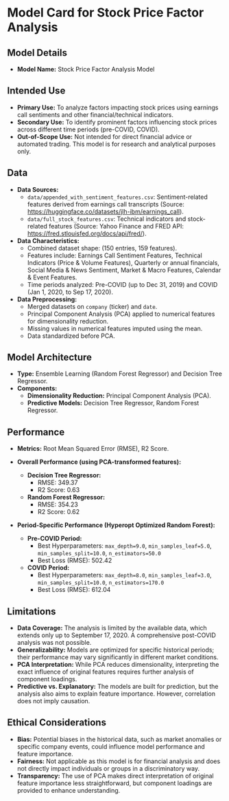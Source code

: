 # Model Card for Stock Price Factor Analysis

## Model Details

- **Model Name:** Stock Price Factor Analysis Model

## Intended Use

- **Primary Use:** To analyze factors impacting stock prices using earnings call sentiments and other financial/technical indicators.
- **Secondary Use:** To identify prominent factors influencing stock prices across different time periods (pre-COVID, COVID).
- **Out-of-Scope Use:** Not intended for direct financial advice or automated trading. This model is for research and analytical purposes only.

## Data

- **Data Sources:**
    - `data/appended_with_sentiment_features.csv`: Sentiment-related features derived from earnings call transcripts (Source: https://huggingface.co/datasets/jlh-ibm/earnings_call).
    - `data/full_stock_features.csv`: Technical indicators and stock-related features (Source: Yahoo Finance and FRED API: https://fred.stlouisfed.org/docs/api/fred/).
- **Data Characteristics:**
    - Combined dataset shape: (150 entries, 159 features).
    - Features include: Earnings Call Sentiment Features, Technical Indicators (Price & Volume Features), Quarterly or annual financials, Social Media & News Sentiment, Market & Macro Features, Calendar & Event Features.
    - Time periods analyzed: Pre-COVID (up to Dec 31, 2019) and COVID (Jan 1, 2020, to Sep 17, 2020).
- **Data Preprocessing:**
    - Merged datasets on `company` (ticker) and `date`.
    - Principal Component Analysis (PCA) applied to numerical features for dimensionality reduction.
    - Missing values in numerical features imputed using the mean.
    - Data standardized before PCA.

## Model Architecture

- **Type:** Ensemble Learning (Random Forest Regressor) and Decision Tree Regressor.
- **Components:**
    - **Dimensionality Reduction:** Principal Component Analysis (PCA).
    - **Predictive Models:** Decision Tree Regressor, Random Forest Regressor.

## Performance

- **Metrics:** Root Mean Squared Error (RMSE), R2 Score.
- **Overall Performance (using PCA-transformed features):**
    - **Decision Tree Regressor:**
        - RMSE: 349.37
        - R2 Score: 0.63
    - **Random Forest Regressor:**
        - RMSE: 354.23
        - R2 Score: 0.62

- **Period-Specific Performance (Hyperopt Optimized Random Forest):**
    - **Pre-COVID Period:**
        - Best Hyperparameters: `max_depth=9.0`, `min_samples_leaf=5.0`, `min_samples_split=10.0`, `n_estimators=50.0`
        - Best Loss (RMSE): 502.42
    - **COVID Period:**
        - Best Hyperparameters: `max_depth=8.0`, `min_samples_leaf=3.0`, `min_samples_split=10.0`, `n_estimators=170.0`
        - Best Loss (RMSE): 612.04

## Limitations

- **Data Coverage:** The analysis is limited by the available data, which extends only up to September 17, 2020. A comprehensive post-COVID analysis was not possible.
- **Generalizability:** Models are optimized for specific historical periods; their performance may vary significantly in different market conditions.
- **PCA Interpretation:** While PCA reduces dimensionality, interpreting the exact influence of original features requires further analysis of component loadings.
- **Predictive vs. Explanatory:** The models are built for prediction, but the analysis also aims to explain feature importance. However, correlation does not imply causation.

## Ethical Considerations

- **Bias:** Potential biases in the historical data, such as market anomalies or specific company events, could influence model performance and feature importance.
- **Fairness:** Not applicable as this model is for financial analysis and does not directly impact individuals or groups in a discriminatory way.
- **Transparency:** The use of PCA makes direct interpretation of original feature importance less straightforward, but component loadings are provided to enhance understanding.




